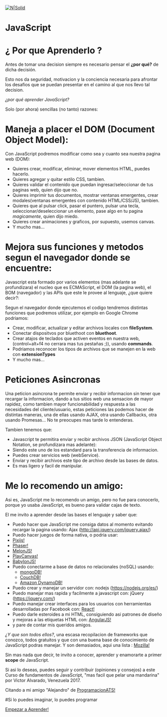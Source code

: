 [![N|Solid](http://alvaromesa.com/images/javascript.png)](https://nodesource.com/products/nsolid)
# JavaScript
# ¿ Por que Aprenderlo ?

Antes de tomar una decision siempre es necesario pensar el **¿por qué?** de dicha decisión.

Esto nos da seguridad, motivacion y la conciencia necesaria para afrontar los desafios que se puedan presentar en el camino al que nos llevo tal decision.

*¿por qué aprender JavaScript?*

Solo (por ahora) sencillas (no tanto) razones:

# Maneja a placer el DOM (Document Object Model):

Con JavaScript podremos modificar como sea y cuanto sea nuestra pagina web (DOM):

- Quieres crear, modificar, eliminar, mover elementos HTML, puedes hacerlo.
- Quieres agregar y quitar estilo CSS, tambien.
- Quieres validar el contenido que puedan ingresar/seleccionar de tus paginas web, quien dijo que no.
- Quieres imprimir tus documentos, mostrar ventanas emergentes, crear modales(ventanas emergentes con contenido HTML/CSS/JS), tambien.
- Quieres que al pulsar click, pasar el puntero, pulsar una tecla, seleccionar/deseleccionar un elemento, pase algo en tu pagina *magicamente*, quien dijo miedo.
- Quieres crear animaciones y graficos, por supuesto, usemos canvas.
- Y mucho mas...

# Mejora sus funciones y metodos segun el navegador donde se encuentre:
Javascript esta formado por varios elementos (mas adelante se profundizara) el nucleo que es ECMAScript, el DOM (la pagina web), el BOM (navegador) y las APIs que este le provee al lenguaje, ¿que quiere decir?:

Segun el navegador donde ejecutemos el codigo tendremos distintas funciones que podremos utilizar, por ejemplo en Google Chrome podriamos:

- Crear, modificar, actualizar y editar archivos locales con **fileSystem**.
- Conectar dispositvos por bluethoot con **bluethoot**.
- Crear atajos de teclados que activen eventos en nuestra web, (control+alt+f4 no cerrara mas tus pestañas ;)), usando **commands**.
- Podriamos reconocer los tipos de archivos que se manejen en la web con **extensionTypes**
- Y mucho mas...

# Peticiones Asincronas
Una peticion asincrona te permite enviar y recibir informacion sin tener que recargar la informacion, dando a tus sitios web una sensacion de mayor rapidez, como tambien mayor funcionabilidad y respuesta a las necesidades del cliente/usuario, estas peticiones las podemos hacer de distintas maneras, una de ellas usando AJAX, otra usando Callbacks, otra usando Promesas... No te preocupes mas tarde lo entenderas.

Tambien tenemos que: 
- Javascript te permitira enviar y recibir archivos JSON (JavaScript Object Notation, se profundizara mas adelante):
- Siendo este uno de los estandard para la transferencia de informacion.
- Puedes crear servicios web (webService).
- Enviar y recibir archivos este tipo de archivo desde las bases de datos.
- Es mas ligero y facil de manipular.

# Me lo recomendo un amigo:
Asi es, JavaScript me lo recomendo un amigo, pero no fue para conocerlo, porque yo usaba JavaScript, es bueno para validar cajas de texto.

El me invito a aprender desde las bases el lenguaje y saber que:

- Puedo hacer que JavaScript me consiga datos al momento evitando recargar la pagina usando: Ajax (http://api.jquery.com/jquery.ajax/)
- Puedo hacer juegos de forma nativa, o podria usar:
- [Pixijs!](http://www.pixijs.com/)
- [Phaser!](https://phaser.io/)
- [MelonJS!](http://melonjs.org/)
- [PlayCanvas!](https://playcanvas.com/)
- [BabylonJS!](https://www.babylonjs.com/)
- Puedo conectarme a base de datos no relacionales (noSQL) usando:
    - [mongoDB!](https://www.mongodb.com/es)
    - [CouchDB!](http://couchdb.apache.org/)
    - [Amazon DynamoDB!](https://aws.amazon.com/es/dynamodb/)
- Puedo crear y manejar un servidor con: nodejs (https://nodejs.org/es/)
- Puedo manejar mas rapida y facilmente a javascript con: jQuery (https://jquery.com/)
- Puedo manejar crear interfaces para los usuarios con herramientas desarrolladas por Facebook con: [React!](https://facebook.github.io/react/)
- Puedo darle esteroides a mi HTML, consiguiendo asi patrones de diseño y mejoras a las etiquetas HTML con: [AngularJS!](https://angularjs.org/)
- y pare de contar mis queridos amigos.

*¿Y que son todos ellos?*, una escasa recopilacion de frameworks que conozco, todos gratuitos y que con una buena base de conocimiento de JavaScript podras manejar.
Y son demasiados, aqui una lista : [Mozilla!](https://developer.mozilla.org/en-US/docs/Web/API)

Sin mas nada que decir, te invito a conocer, aprender y enamorarte a primer **scope** de JavaScript.

Si asi lo deseas, puedes seguir y contribuir (opiniones y consejos) a este Curso de fundamentos de JavaScript, "mas facil que pelar una mandarina" por Victor Alvarado, Venezuela 2017.

Citando a mi amigo "Alejandro" de [ProgramacionATS!](https://www.youtube.com/channel/UC7QoKU6bj1QbXQuNIjan82Q)

#Si lo puedes imaginar, lo puedes programar

[Empezar a Aprender!](https://github.com/vaavJSdev/FundamentosJavascript/blob/master/Capitulo%20000/000bienvenida.md)
